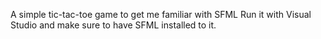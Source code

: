 A simple tic-tac-toe game to get me familiar with SFML
Run it with Visual Studio and make sure to have SFML installed to it.
